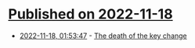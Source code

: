 # [Published on 2022-11-18](index.md)

* [2022-11-18, 01:53:47](https://news.ycombinator.com/item?id=33648811) - [The death of the key change](https://tedium.co/2022/11/09/the-death-of-the-key-change)
